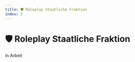```yaml
---
title: 🛡️ Roleplay Staatliche Fraktion
index: 3
---
```


# 🛡️ Roleplay Staatliche Fraktion

In Arbeit
